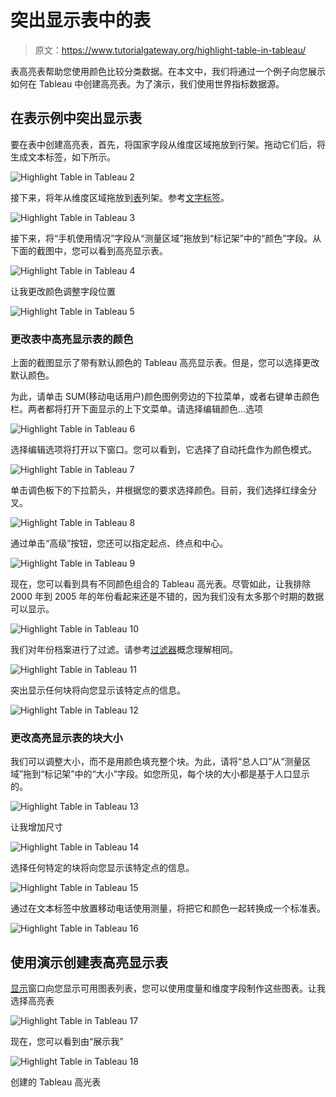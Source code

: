 # 突出显示表中的表

> 原文：<https://www.tutorialgateway.org/highlight-table-in-tableau/>

表高亮表帮助您使用颜色比较分类数据。在本文中，我们将通过一个例子向您展示如何在 Tableau 中创建高亮表。为了演示，我们使用世界指标数据源。

## 在表示例中突出显示表

要在表中创建高亮表，首先，将国家字段从维度区域拖放到行架。拖动它们后，将生成文本标签，如下所示。

![Highlight Table in Tableau 2](img/0f9795ffd2f95b05b5da25376a2376bc.png)

接下来，将年从维度区域拖放到[表](https://www.tutorialgateway.org/tableau/)列架。参考[文字标签](https://www.tutorialgateway.org/tableau-text-label/)。

![Highlight Table in Tableau 3](img/1d0973078a575441ff7f3bba8ef99204.png)

接下来，将“手机使用情况”字段从“测量区域”拖放到“标记架”中的“颜色”字段。从下面的截图中，您可以看到高亮显示表。

![Highlight Table in Tableau 4](img/c01aa24d35cdd63952873094196ccaa5.png)

让我更改颜色调整字段位置

![Highlight Table in Tableau 5](img/48527b8c23f23a3db57c9c2d8fa05559.png)

### 更改表中高亮显示表的颜色

上面的截图显示了带有默认颜色的 Tableau 高亮显示表。但是，您可以选择更改默认颜色。

为此，请单击 SUM(移动电话用户)颜色图例旁边的下拉菜单，或者右键单击颜色栏。两者都将打开下面显示的上下文菜单。请选择编辑颜色…选项

![Highlight Table in Tableau 6](img/e92ea905aa21550fdeba178e4a774ced.png)

选择编辑选项将打开以下窗口。您可以看到，它选择了自动托盘作为颜色模式。

![Highlight Table in Tableau 7](img/fd56ee0c36dc204e8728039bfdcef6e8.png)

单击调色板下的下拉箭头，并根据您的要求选择颜色。目前，我们选择红绿金分叉。

![Highlight Table in Tableau 8](img/280b42c61a0a13a986248cf630c5a4da.png)

通过单击“高级”按钮，您还可以指定起点、终点和中心。

![Highlight Table in Tableau 9](img/c7841dc82a941e5c0928215496d7c8a9.png)

现在，您可以看到具有不同颜色组合的 Tableau 高光表。尽管如此，让我排除 2000 年到 2005 年的年份看起来还是不错的，因为我们没有太多那个时期的数据可以显示。

![Highlight Table in Tableau 10](img/4b6c824b7987df96fe1c869120030c86.png)

我们对年份档案进行了过滤。请参考[过滤器](https://www.tutorialgateway.org/tableau-filters/)概念理解相同。

![Highlight Table in Tableau 11](img/5ac36c40cb9cd5cab5b8f5953ebe4160.png)

突出显示任何块将向您显示该特定点的信息。

![Highlight Table in Tableau 12](img/5a1e30a38a2d7f0764323b6dd6b8761c.png)

### 更改高亮显示表的块大小

我们可以调整大小，而不是用颜色填充整个块。为此，请将“总人口”从“测量区域”拖到“标记架”中的“大小”字段。如您所见，每个块的大小都是基于人口显示的。

![Highlight Table in Tableau 13](img/651c4238f299fdf79b6968237a8125c8.png)

让我增加尺寸

![Highlight Table in Tableau 14](img/b043cc2eac0d1156df85d2c8e4312fbb.png)

选择任何特定的块将向您显示该特定点的信息。

![Highlight Table in Tableau 15](img/4fbc23b727c3b4a2863fecb39c9aea3a.png)

通过在文本标签中放置移动电话使用测量，将把它和颜色一起转换成一个标准表。

![Highlight Table in Tableau 16](img/b78dd685de3eb819cd261a379f836c07.png)

## 使用演示创建表高亮显示表

[显示](https://www.tutorialgateway.org/tableau-show-me/)窗口向您显示可用图表列表，您可以使用度量和维度字段制作这些图表。让我选择高亮表

![Highlight Table in Tableau 17](img/d12a8cb5dca6be3b56a0d4d958c5f32c.png)

现在，您可以看到由“展示我”

![Highlight Table in Tableau 18](img/22a43446fb5b3a13d739138357c55851.png)

创建的 Tableau 高光表